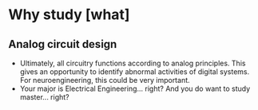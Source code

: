 # Why study [what]
## Analog circuit design
- Ultimately, all circuitry functions according to analog principles. This gives an opportunity to identify abnormal activities of digital systems. For neuroengineering, this could be very important.
- Your major is Electrical Engineering... right? And you do want to study master... right?


